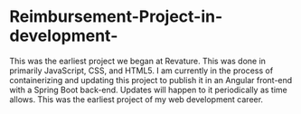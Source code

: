 # Reimbursement-Project-in-development-

This was the earliest project we began at Revature. This was done in primarily JavaScript, CSS, and HTML5. I am currently in the process of containerizing and updating this project to publish it in an Angular front-end with a Spring Boot back-end. Updates will happen to it periodically as time allows. This was the earliest project of my web development career.
